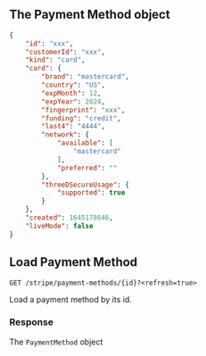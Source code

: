 ## The Payment Method object

```json
{
    "id": "xxx",
    "customerId": "xxx",
    "kind": "card",
    "card": {
        "brand": "mastercard",
        "country": "US",
        "expMonth": 12,
        "expYear": 2024,
        "fingerprint": "xxx",
        "funding": "credit",
        "last4": "4444",
        "network": {
            "available": [
                "mastercard"
            ],
            "preferred": ""
        },
        "threeDSecureUsage": {
            "supported": true
        }
    },
    "created": 1645178646,
    "liveMode": false
}
```

## Load Payment Method

```
GET /stripe/payment-methods/{id}?<refresh=true>
```

Load a payment method by its id.

### Response

The `PaymentMethod` object
